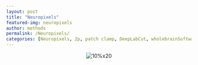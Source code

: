```yaml
---
layout: post
title: "Neuropixels"
featured-img: neuropixels
author: methods
permalink: /Neuropixels/
categories: [Neuropixels, 2p, patch clamp, DeepLabCut, wholebrainSoftware, HTS, etc.]
---
```


<div style="text-align:center"><img
alt="10%x20"
src="{{ site.url }}{{ site.baseurl }}/assets/img/tools/Rumbaughlab_firstNP.jpg"
data-src="{{ site.url }}{{ site.baseurl }}/assets/img/tools/Rumbaughlab_firstNP.jpg"
class="lazyload" /></div>